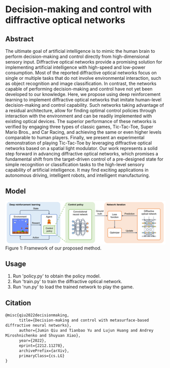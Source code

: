 # Decision-making and control with diffractive optical networks

## Abstract
The ultimate goal of artificial intelligence is to mimic the human brain to perform decision-making and control directly from high-dimensional sensory input. Diffractive optical networks provide a promising solution for implementing artificial intelligence with high-speed and low-power consumption. Most of the reported diffractive optical networks focus on single or multiple tasks that do not involve environmental interaction, such as object recognition and image classification. In contrast, the networks capable of performing decision-making and control have not yet been developed to our knowledge. Here, we propose using deep reinforcement learning to implement diffractive optical networks that imitate human-level decision-making and control capability. Such networks taking advantage of a residual architecture, allow for finding optimal control policies through interaction with the environment and can be readily implemented with existing optical devices. The superior performance of these networks is verified by engaging three types of classic games, Tic-Tac-Toe, Super Mario Bros., and Car Racing, and achieving the same or even higher levels comparable to human players. Finally, we present an experimental demonstration of playing Tic-Tac-Toe by leveraging diffractive optical networks based on a spatial light modulator. Our work represents a solid step forward in advancing diffractive optical networks, which promises a fundamental shift from the target-driven control of a pre-designed state for simple recognition or classification tasks to the high-level sensory capability of artificial intelligence. It may find exciting applications in autonomous driving, intelligent robots, and intelligent manufacturing.

## Model
![Image](Fig1.png)
Figure 1: Framework of our proposed method. 

## Usage

1. Run 'policy.py' to obtain the policy model.
2. Run 'train.py' to train the diffractive optical network.
3. Run 'run.py' to load the trained network to play the game.

## Citation

```
@misc{qiu2022decisionmaking,
      title={Decision-making and control with metasurface-based diffractive neural networks}, 
      author={Jumin Qiu and Tianbao Yu and Lujun Huang and Andrey Miroshnichenko and Shuyuan Xiao},
      year={2022},
      eprint={2212.11278},
      archivePrefix={arXiv},
      primaryClass={cs.LG}
}
``` 
